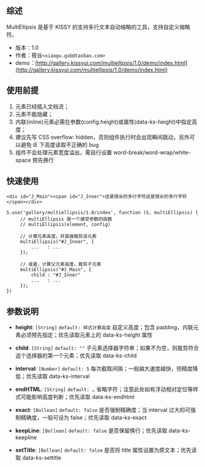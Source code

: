 ## 综述

MultiEllipsis 是基于 KISSY 的支持多行文本自动缩略的工具，支持自定义缩略符。

* 版本：1.0
* 作者：筱谷`<xiaogu.gxb@taobao.com>`
* demo：[http://gallery.kissyui.com/multiellipsis/1.0/demo/index.html](http://gallery.kissyui.com/multiellipsis/1.0/demo/index.html)


## 使用前提
  1. 元素已经插入文档流；
  2. 元素不能隐藏；
  3. 内联(inline)元素必需在参数(config.height)或属性(data-ks-height)中指定高度；
  4. 建议先写 CSS overflow: hidden，否则组件执行时会出现瞬间跳动，另外可以避免 IE 下高度读取不正确的 bug
  5. 组件不会处理元素宽度溢出，需自行设置 word-break/word-wrap/white-space 预先换行

## 快速使用

    <div id="J_Main"><span id="J_Inner">这是很长的多行字符这是很长的多行字符</span></div>

    S.use('gallery/multiellipsis/1.0/index', function (S, multiEllipsis) {
         // multiEllipsis 是一个接受参数的函数
         // multiEllipsis(element, config)
         
         // 计算元素高度，并直接裁剪该元素
         multiEllipsis("#J_Inner", {
             ...   : ...
         });

         // 或者，计算父元素高度，裁剪子元素
         multiEllipsis("#J_Main", {
             child : "#J_Inner"
             ...   : ...
         });
    })


## 参数说明

* **height**: `[String]` `default: 样式计算高度` 自定义高度；包含 padding，内联元素必须预先指定；优先读取元素上的 data-ks-height 属性

* **child**: `[String]` `default: ""` 子元素选择器字符串；如果不为空，则裁剪符合这个选择器的第一个元素；优先读取 data-ks-child

* **interval**: `[Number]` `default: 5` 每次截取间隔；一般越大速度越快，但精度降低；优先读取 data-ks-interval

* **endHTML**: `[String]` `default: …` 省略字符；注意此处如有浮动相对定位等样式可能影响高度判断；优先读取 data-ks-endhtml

* **exact**: `[Bollean]` `default: false` 是否强制精确度；当 interval 过大的可强制精确度，一般可设为 false；优先读取 data-ks-exact

* **keepLine**: `[Bollean]` `default: false` 是否保留换行；优先读取 data-ks-keepline

* **setTitle**: `[Bollean]` `default: false` 是否将 title 属性设置为原文本；优先读取 data-ks-settitle

